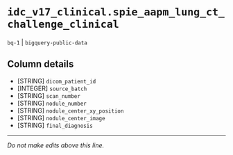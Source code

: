 # `idc_v17_clinical.spie_aapm_lung_ct_challenge_clinical`
`bq-1` | `bigquery-public-data`

## Column details
* [STRING]    `dicom_patient_id`
* [INTEGER]   `source_batch`
* [STRING]    `scan_number`
* [STRING]    `nodule_number`
* [STRING]    `nodule_center_xy_position`
* [STRING]    `nodule_center_image`
* [STRING]    `final_diagnosis`

-------------------------------------------------------------------------------
*Do not make edits above this line.*
